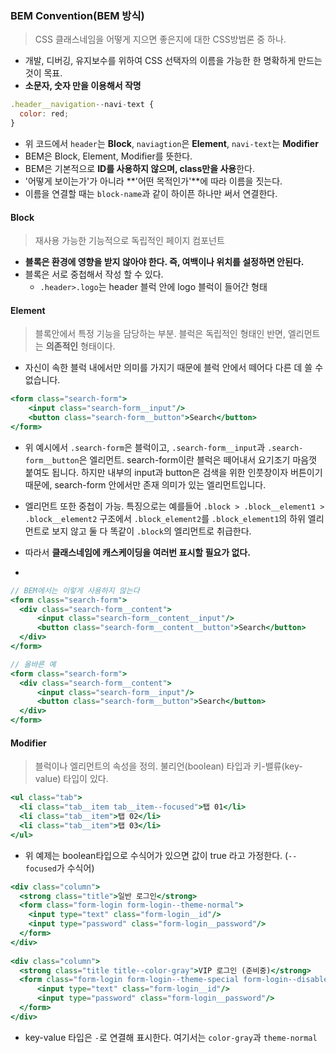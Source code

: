### BEM Convention(BEM 방식)
> CSS 클래스네임을 어떻게 지으면 좋은지에 대한 CSS방법론 중 하나.

- 개발, 디버깅, 유지보수를 위하여 CSS 선택자의 이름을 가능한 한 명확하게 만드는 것이 목표.
- **소문자, 숫자 만을 이용해서 작명**

```jsx
.header__navigation--navi-text {
  color: red;
}
```
- 위 코드에서 ```header```는 **Block**, ```naviagtion```은 **Element**, ```navi-text```는 **Modifier**
- BEM은 Block, Element, Modifier를 뜻한다.
- BEM은 기본적으로 **ID를 사용하지 않으며, class만을 사용**한다.
- '어떻게 보이는가'가 아니라 **'어떤 목적인가'**에 따라 이름을 짓는다.
- 이름을 연결할 때는 ```block-name```과 같이 하이픈 하나만 써서 연결한다.

#### Block 
> 재사용 가능한 기능적으로 독립적인 페이지 컴포넌트
- **블록은 환경에 영향을 받지 않아야 한다. 즉, 여백이나 위치를 설정하면 안된다.**
- 블록은 서로 중첩해서 작성 할 수 있다.
    - ```.header>.logo```는 header 블럭 안에 logo 블럭이 들어간 형태

#### Element
> 블록안에서 특정 기능을 담당하는 부분. 블럭은 독립적인 형태인 반면, 엘리먼트는 **의존적인** 형태이다.
- 자신이 속한 블럭 내에서만 의미를 가지기 때문에 블럭 안에서 떼어다 다른 데 쓸 수 없습니다.

```jsx
<form class="search-form">
    <input class="search-form__input"/>
    <button class="search-form__button">Search</button>
</form>
```
- 위 예시에서 ```.search-form```은 블럭이고, ```.search-form__input```과 ```.search-form__button```은 엘리먼트. search-form이란 블럭은 떼어내서 요기조기 마음껏 붙여도 됩니다. 하지만 내부의 input과 button은 검색을 위한 인풋창이자 버튼이기 때문에, search-form 안에서만 존재 의미가 있는 엘리먼트입니다.

- 엘리먼트 또한 중첩이 가능. 특징으로는 예를들어 ```.block > .block__element1 > .block__element2``` 구조에서 ```.block_element2```를 ```.block_element1```의 하위 엘리먼트로 보지 않고 둘 다 똑같이 ```.block```의 엘리먼트로 취급한다.
- 따라서 **클래스네임에 캐스케이딩을 여러번 표시할 필요가 없다.**
- 
```jsx
// BEM에서는 이렇게 사용하지 않는다
<form class="search-form">
  <div class="search-form__content">
      <input class="search-form__content__input"/>
      <button class="search-form__content__button">Search</button>
  </div>
</form>
```
```jsx
// 올바른 예
<form class="search-form">
  <div class="search-form__content">
      <input class="search-form__input"/>
      <button class="search-form__button">Search</button>
  </div>
</form>
```

#### Modifier
> 블럭이나 엘리먼트의 속성을 정의. 불리언(boolean) 타입과 키-밸류(key-value) 타입이 있다.

```jsx
<ul class="tab">
  <li class="tab__item tab__item--focused">탭 01</li>
  <li class="tab__item">탭 02</li>
  <li class="tab__item">탭 03</li>
</ul>
```
- 위 예제는 boolean타입으로 수식어가 있으면 값이 true 라고 가정한다. (```--focused```가 수식어)

```jsx
<div class="column">
  <strong class="title">일반 로그인</strong>
  <form class="form-login form-login--theme-normal">
    <input type="text" class="form-login__id"/>
    <input type="password" class="form-login__password"/>
  </form>
</div>
 
<div class="column">
  <strong class="title title--color-gray">VIP 로그인 (준비중)</strong>
  <form class="form-login form-login--theme-special form-login--disabled">
      <input type="text" class="form-login__id"/>
      <input type="password" class="form-login__password"/>
  </form>
</div>
```
- key-value 타입은 ```-```로 연결해 표시한다. 여기서는 ```color-gray```과 ```theme-normal```
